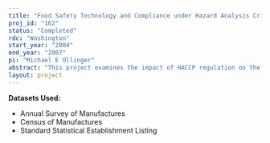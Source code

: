 ```yaml
---
title: "Food Safety Technology and Compliance under Hazard Analysis Critical Control Point Regulation"
proj_id: "162"
status: "Completed"
rdc: "Washington"
start_year: "2004"
end_year: "2007"
pi: "Michael E Ollinger"
abstract: "This project examines the impact of HACCP regulation on the meat and poultry industry and the adoption and use of food safety technologies and methods.  After first matching outside data sets with Census data, this project will examine the 1) characteristics of food safety innovation adopters,2) impact of food safety innovations and plant technology on pathogen-reduction, 3) marginal benefits and costs of HACCP practices, 4) plant exits under HACCP regulation, 5) impact of HACCP plans and food safety innovations on plant costs.  "
layout: project
---
```


**Datasets Used:**

  - Annual Survey of Manufactures 
  - Census of Manufactures 
  - Standard Statistical Establishment Listing 

